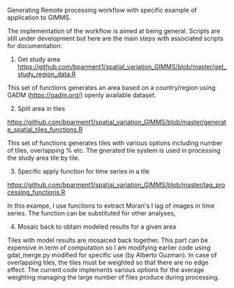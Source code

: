Generating Remote processing workflow with specific example of application to GIMMS.

The implementation of the workflow is aimed at being general. Scripts are still under
development but here are the main steps with associated scripts for documentation:

1) Get study area
https://github.com/bparment1/spatial_variation_GIMMS/blob/master/get_study_region_data.R

This set of functions generates an area based on a country/region using GADM (https://gadm.org/) openly available dataset.

2) Split area in tiles

https://github.com/bparment1/spatial_variation_GIMMS/blob/master/generate_spatial_tiles_functions.R

This set of functions generates tiles with various options including number of tiles, overlapping % etc. The gnerated tile system is used in processing the study area tile by tile.

3) Specific apply function for time series in a tile

https://github.com/bparment1/spatial_variation_GIMMS/blob/master/lag_processing_functions.R

In this exampe, I use functions to extract Moran's I lag of images in time series. The function can be substituted for other analyses,

4) Mosaic back to obtain modeled results for a given area

Tiles with model results are mosaiced back together. This part can be expensive in term of computation so 
I am modifying earlier code using gdal_merge.py modified for specific use (by Alberto Guzman). 
In case of overlapping tiles, the tiles must be weighted so that there are no edge effect. 
The current code implements various options for the average weighting managing the large number of files produce during processing.

